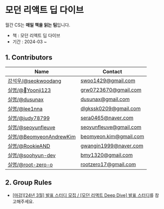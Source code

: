 # 모던 리액트 딥 다이브

월간 CS는 **매일 책을 읽는 팀**입니다.

-   책 : 모던 리엑트 딥 다이브
-   기간 : 2024-03 ~

## 1. Contributors

| Name                                             | Contact                       |
| ------------------------------------------------ | ----------------------------- |
| [강석우/@seokwoodang](https://github.com/Seokwoodang)    | swoo1429@gmail.com |
| [실명/@Yoonji123](https://github.com/Yoonji23)    | grw0723670@gmail.com |
| [실명/@dusunax](https://github.com/dusunax)    | dusunax@gmail.com |
| [실명/@lee1nna](https://github.com/lee1nna)    | dlgkssk0209@gmail.com |
| [실명/@judy78799](https://github.com/judy78799)    | sera0465@naver.com |
| [실명/@seoyunfleuve](https://github.com/seoyunfleuve)    | seoyunfleuve@gmail.com |
| [실명/@BeomyeonAndrewKim](https://github.com/BeomyeonAndrewKim)    | beomyeon.kim@gmail.com |
| [실명/@RookieAND](https://github.com/RookieAND)    | gwangin1999@naver.com |
| [실명/@soohyun-dev](https://github.com/soohyun-dev)    | bmy1320@gmail.com |
| [실명/@root-zero-o](https://github.com/root-zero-o)    | rootzero17@gmail.com |

## 2. Group Rules

- [[마감][24년 3월] 발표 스터디 모집 / [모던 리액트 Deep Dive] 발표 스터디](https://inblog.ai/monthly-cs/16450)를 참고해주세요.
